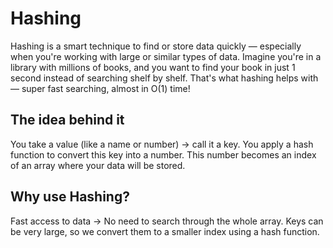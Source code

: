 # Hashing

Hashing is a smart technique to find or store data quickly — especially when you're working with large or similar types of data.
Imagine you're in a library with millions of books, and you want to find your book in just 1 second instead of searching shelf by shelf.
That's what hashing helps with — super fast searching, almost in O(1) time!

## The idea behind it

You take a value (like a name or number) → call it a key.
You apply a hash function to convert this key into a number.
This number becomes an index of an array where your data will be stored.

## Why use Hashing?

Fast access to data → No need to search through the whole array.
Keys can be very large, so we convert them to a smaller index using a hash function.


